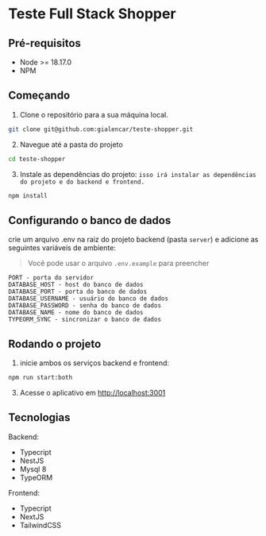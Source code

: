 # Teste Full Stack Shopper

## Pré-requisitos

- Node >= 18.17.0
- NPM

## Começando

1. Clone o repositório para a sua máquina local.

```bash
git clone git@github.com:gialencar/teste-shopper.git
```

2. Navegue até a pasta do projeto

```bash
cd teste-shopper
```

3. Instale as dependências do projeto:
   `isso irá instalar as dependências do projeto e do backend e frontend.`

```bash
npm install
```

## Configurando o banco de dados

crie um arquivo .env na raiz do projeto backend (pasta `server`) e adicione as seguintes variáveis de ambiente:

> Você pode usar o arquivo `.env.example` para preencher

```
PORT - porta do servidor
DATABASE_HOST - host do banco de dados
DATABASE_PORT - porta do banco de dados
DATABASE_USERNAME - usuário do banco de dados
DATABASE_PASSWORD - senha do banco de dados
DATABASE_NAME - nome do banco de dados
TYPEORM_SYNC - sincronizar o banco de dados
```

## Rodando o projeto

1. inicie ambos os serviços backend e frontend:

```bash
npm run start:both
```

3. Acesse o aplicativo em [http://localhost:3001](http://localhost:3001)

## Tecnologias

Backend:

- Typecript
- NestJS
- Mysql 8
- TypeORM

Frontend:

- Typecript
- NextJS
- TailwindCSS
